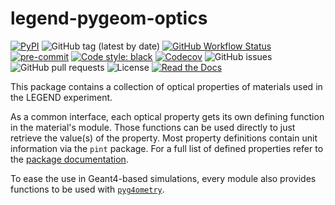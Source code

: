 # legend-pygeom-optics

[![PyPI](https://img.shields.io/pypi/v/legend-pygeom-optics?logo=pypi)](https://pypi.org/project/legend-pygeom-optics/)
![GitHub tag (latest by date)](https://img.shields.io/github/v/tag/legend-exp/legend-pygeom-optics?logo=git)
[![GitHub Workflow Status](https://img.shields.io/github/checks-status/legend-exp/legend-pygeom-optics/main?label=main%20branch&logo=github)](https://github.com/legend-exp/legend-pygeom-optics/actions)
[![pre-commit](https://img.shields.io/badge/pre--commit-enabled-brightgreen?logo=pre-commit&logoColor=white)](https://github.com/pre-commit/pre-commit)
[![Code style: black](https://img.shields.io/badge/code%20style-black-000000.svg)](https://github.com/psf/black)
[![Codecov](https://img.shields.io/codecov/c/github/legend-exp/legend-pygeom-optics?logo=codecov)](https://app.codecov.io/gh/legend-exp/legend-pygeom-optics)
![GitHub issues](https://img.shields.io/github/issues/legend-exp/legend-pygeom-optics?logo=github)
![GitHub pull requests](https://img.shields.io/github/issues-pr/legend-exp/legend-pygeom-optics?logo=github)
![License](https://img.shields.io/github/license/legend-exp/legend-pygeom-optics)
[![Read the Docs](https://img.shields.io/readthedocs/legend-pygeom-optics?logo=readthedocs)](https://legend-pygeom-optics.readthedocs.io)

This package contains a collection of optical properties of materials used in
the LEGEND experiment.

As a common interface, each optical property gets its own defining function in
the material's module. Those functions can be used directly to just retrieve the
value(s) of the property. Most property definitions contain unit information via
the `pint` package. For a full list of defined properties refer to the
[package documentation](https://legend-pygeom-optics.readthedocs.io).

To ease the use in Geant4-based simulations, every module also provides
functions to be used with [`pyg4ometry`](https://pyg4ometry.readthedocs.io).
